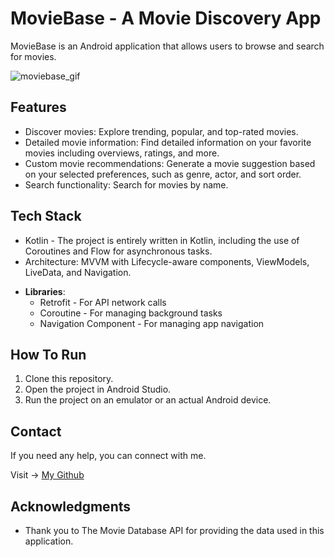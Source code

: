 # MovieBase - A Movie Discovery App

MovieBase is an Android application that allows users to browse and search for movies.

![moviebase_gif](https://github.com/kttn54/MovieBase/assets/127300104/2b596ad6-aeb7-4f88-9fe8-6aa4711b3cf3)

## Features

- Discover movies: Explore trending, popular, and top-rated movies.
- Detailed movie information: Find detailed information on your favorite movies including overviews, ratings, and more.
- Custom movie recommendations: Generate a movie suggestion based on your selected preferences, such as genre, actor, and sort order.
- Search functionality: Search for movies by name.

## Tech Stack

* Kotlin - The project is entirely written in Kotlin, including the use of Coroutines and Flow for asynchronous tasks.
* Architecture: MVVM with Lifecycle-aware components, ViewModels, LiveData, and Navigation.
- **Libraries**:
  - Retrofit - For API network calls
  - Coroutine - For managing background tasks
  - Navigation Component - For managing app navigation

## How To Run

1. Clone this repository.
2. Open the project in Android Studio.
3. Run the project on an emulator or an actual Android device.

## Contact 

If you need any help, you can connect with me.

Visit -> [My Github](https://github.com/kttn54/)

## Acknowledgments

- Thank you to The Movie Database API for providing the data used in this application.
